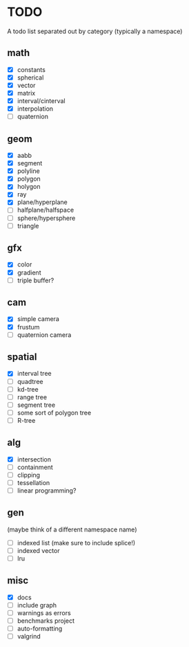 # TODO

A todo list separated out by category (typically a namespace)

## math

 - [x] constants
 - [x] spherical
 - [x] vector
 - [x] matrix
 - [x] interval/cinterval
 - [x] interpolation
 - [ ] quaternion

## geom

 - [x] aabb
 - [x] segment
 - [x] polyline
 - [x] polygon
 - [x] holygon
 - [x] ray
 - [x] plane/hyperplane
 - [ ] halfplane/halfspace
 - [ ] sphere/hypersphere
 - [ ] triangle

## gfx

 - [x] color
 - [x] gradient
 - [ ] triple buffer?

## cam

 - [x] simple camera
 - [x] frustum
 - [ ] quaternion camera

## spatial

- [x] interval tree
- [ ] quadtree
- [ ] kd-tree
- [ ] range tree
- [ ] segment tree
- [ ] some sort of polygon tree
- [ ] R-tree

## alg

 - [x] intersection
 - [ ] containment
 - [ ] clipping
 - [ ] tessellation
 - [ ] linear programming?

## gen

(maybe think of a different namespace name)

 - [ ] indexed list (make sure to include splice!)
 - [ ] indexed vector
 - [ ] lru

## misc

 - [x] docs
 - [ ] include graph
 - [ ] warnings as errors
 - [ ] benchmarks project
 - [ ] auto-formatting
 - [ ] valgrind